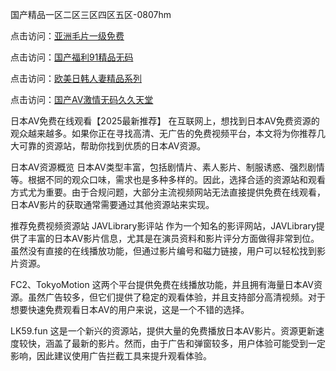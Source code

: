 国产精品一区二区三区四区五区-0807hm

点击访问：<a href="https://heiliaoxqkkct.pages.dev">亚洲毛片一级免费</a>

点击访问：<a href="https://heiliaoe8ajia.pages.dev">国产福利91精品无码</a>

点击访问：<a href="https://fdhf-454.pages.dev/">欧美日韩人妻精品系列</a>

点击访问：<a href="https://heiliaoxwd5i8.pages.dev">国产AV激情无码久久天堂</a>

日本AV免费在线观看【2025最新推荐】
在互联网上，想找到日本AV免费资源的观众越来越多。如果你正在寻找高清、无广告的免费视频平台，本文将为你推荐几大可靠的资源站，帮助你找到优质的日本AV资源。

日本AV资源概览
日本AV类型丰富，包括剧情片、素人影片、制服诱惑、强烈剧情等。根据不同的观众口味，需求也是多种多样的。因此，选择合适的资源站和观看方式尤为重要。由于合规问题，大部分主流视频网站无法直接提供免费在线观看，日本AV影片的获取通常需要通过其他资源站来实现。

推荐免费视频资源站
JAVLibrary影评站
作为一个知名的影评网站，JAVLibrary提供了丰富的日本AV影片信息，尤其是在演员资料和影片评分方面做得非常到位。虽然没有直接的在线播放功能，但通过影片编号和磁力链接，用户可以轻松找到影片资源。

FC2、TokyoMotion
这两个平台提供免费在线播放功能，并且拥有海量日本AV资源。虽然广告较多，但它们提供了稳定的观看体验，并且支持部分高清视频。对于想要快速免费观看日本AV的用户来说，这是一个不错的选择。

LK59.fun
这是一个新兴的资源站，提供大量的免费播放日本AV影片。资源更新速度较快，涵盖了最新的影片。然而，由于广告和弹窗较多，用户体验可能受到一定影响，因此建议使用广告拦截工具来提升观看体验。

<span style="display:none;">[Canonical link](https://github.com/mua246/346899 ）</span>
